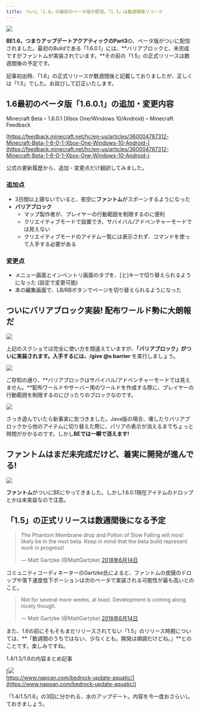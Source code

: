 ```yaml
---
title: ついに「1.6」の最初のベータ版が配信。「1.5」は数週間後リリース
---
```


![](https://cdn-ak.f.st-hatena.com/images/fotolife/s/sasigume/20210208/20210208122941.png)

**BE1.6、つまりアップデートアクアティックのPart3**の、ベータ版がついに配信されました。最初のBuildである「1.6.0.1」には、**バリアブロックと、未完成ですがファントムが実装されています。**その前の「1.5」の正式リリースは数週間後の予定です。

記事初出時、「1.6」の正式リリースが数週間後と記載しておりましたが、正しくは「1.5」でした。お詫びして訂正いたします。

## 1.6最初のベータ版「1.6.0.1」の追加・変更内容

Minecraft Beta – 1.6.0.1 (Xbox One/Windows 10/Android) – Minecraft Feedback

[https://feedback.minecraft.net/hc/en-us/articles/360004787312-Minecraft-Beta-1-6-0-1-Xbox-One-Windows-10-Android-](https://feedback.minecraft.net/hc/en-us/articles/360004787312-Minecraft-Beta-1-6-0-1-Xbox-One-Windows-10-Android-)

公式の更新履歴から、追加・変更点だけ翻訳してみました。

### 追加点

*   3日間以上寝ないでいると、夜空に**ファントム**がスポーンするようになった
*   **バリアブロック**
    *   マップ製作者が、プレイヤーの行動範囲を制限するのに便利
    *   クリエイティブモードで設置でき、サバイバル/アドベンチャーモードでは見えない
    *   クリエイティブモードのアイテム一覧には表示されず、コマンドを使って入手する必要がある

### 変更点

*   メニュー画面とインベントリ画面のタブを、\[と\]キーで切り替えられるようになった (設定で変更可能)
*   本の編集画面で、LB/RBボタンでページを切り替えられるようになった

## ついにバリアブロック実装! 配布ワールド勢に大朗報だ

![](https://cdn-ak.f.st-hatena.com/images/fotolife/s/sasigume/20210208/20210208115222.png)

上記のスクショでは完全に使い方を間違えていますが、**「バリアブロック」**がついに実装されます。入手するには、**/give @s barrier** を実行しましょう。

![](https://cdn-ak.f.st-hatena.com/images/fotolife/s/sasigume/20210208/20210208102215.png)

ご存知の通り、**バリアブロックはサバイバル/アドベンチャーモードでは見えません。**配布ワールドやサーバー用のワールドを作成する際に、プレイヤーの行動範囲を制限するのにぴったりのブロックなのです。

![](https://cdn-ak.f.st-hatena.com/images/fotolife/s/sasigume/20210208/20210208121501.gif)

さっき遊んでいたら新事実に気づきました。Java版の場合、壊したりバリアブロックから他のアイテムに切り替えた際に、バリアの表示が消えるまでちょっと時間がかかるのです。しかし**BEでは一瞬で消えます!**

## ファントムはまだ未完成だけど、着実に開発が進んでる!

![](https://cdn-ak.f.st-hatena.com/images/fotolife/s/sasigume/20210208/20210208105034.png)

**ファントム**がついにBEにやってきました。しかし1.6.0.1現在アイテムのドロップとかは未実装なので注意。

## 「1.5」の正式リリースは数週間後になる予定

> The Phantom Membrane drop and Potion of Slow Falling will most likely be in the next beta. Keep in mind that the beta build represent work in progress!
> 
> — Matt Gartzke (@MattGartzke) [2018年6月14日](https://twitter.com/MattGartzke/status/1007383448078540800?ref_src=twsrc%5Etfw)

コミュニティコーディネーターのGartzke氏によると、ファントムの皮膜のドロップや落下速度低下ポーションは次のベータで実装される可能性が最も高いとのこと。

> Not for several more weeks, at least. Development is coming along nicely though.
> 
> — Matt Gartzke (@MattGartzke) [2018年6月14日](https://twitter.com/MattGartzke/status/1007380972814258176?ref_src=twsrc%5Etfw)

また、1.6の前にそもそもまだリリースされてない「1.5」のリリース時期については、**「数週間のうちではない、少なくとも。開発は順調だけどね。」**とのことです。楽しみですね。

1.4/1.5/1.6の内容まとめ記事

[![](https://cdn-ak.f.st-hatena.com/images/fotolife/s/sasigume/20210208/20210208123105.png)  
https://www.napoan.com/bedrock-update-aquatic/](https://www.napoan.com/bedrock-update-aquatic/)

「1.4/1.5/1.6」の3回に分かれる、水のアップデート。内容を今一度おさらいしておきましょう。
